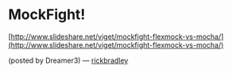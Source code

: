 <!--
id: 18413143
link: http://tumblr.atmos.org/post/18413143/mockfight
slug: mockfight
date: Mon Nov 05 2007 05:01:09 GMT-0800 (PST)
publish: 2007-11-05
tags: 
title: MockFight!
-->


MockFight!
==========

[http://www.slideshare.net/viget/mockfight-flexmock-vs-mocha/](http://www.slideshare.net/viget/mockfight-flexmock-vs-mocha/)

(posted by Dreamer3) — [rickbradley](http://ni.hili.st/)


